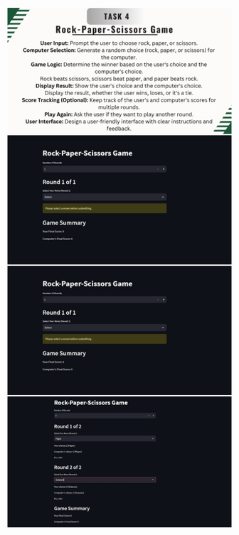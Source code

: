 
![.](https://github.com/anushkakaushik200219/CODSOFT/blob/main/Python/Task%204/Task%20(4).jpg)
![image](https://github.com/anushkakaushik200219/CODSOFT/blob/main/Python/Task%204/output%20image/image.jpg)
![image](https://github.com/anushkakaushik200219/CODSOFT/blob/main/Python/Task%204/output%20image/image.jpg)
![image](https://github.com/anushkakaushik200219/CODSOFT/blob/main/Python/Task%204/output%20image/image_002.jpg)
